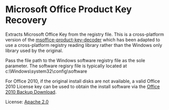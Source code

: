 Microsoft Office Product Key Recovery
=====================================

Extracts Microsoft Office Key from the registry file.  This is a cross-platform version of the [msoffice-product-key-decoder](https://code.google.com/p/msoffice-product-key-decoder) which has been adapted to use a cross-platform registry reading library rather than the Windows only library used by the original.

Pass the file path to the Windows software registry file as the sole parameter.  The software regisry file is typically located at c:\Windows\system32\config\software

For Office 2010, if the original install disks are not available, a valid Office 2010 License key can be used to obtain the install software via the [Office 2010 Backup Download](https://www20.downloadoffice2010.microsoft.com/usa/registerkey.aspx?ref=backup&country_id=US&culture=EN-US).

License: [Apache 2.0](http://www.apache.org/licenses/LICENSE-2.0.html)

